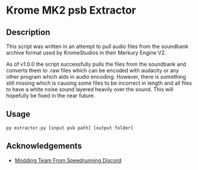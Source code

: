 # Krome MK2 psb Extractor

## Description
This script was written in an attempt to pull audio files from the soundbank archive format used by KromeStudios in their Merkury Engine V2. 

As of v1.0.0 the script successfully pulls the files from the soundbank and converts them to .raw files which can be encoded with audacity or any other program which aids in audio encoding. However, there is something still missing which is causing some files to be incorrect in length and all files to have a white noise sound layered heavily over the sound.
This will hopefully be fixed in the near future.

## Usage
`py extractor.py [input psb path] [output folder]`

## Acknowledgements
 - [Modding Team From Speedrunning Discord](https://discord.gg/YvGMBMM36V)
